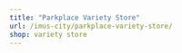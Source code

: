 ```yaml
---
title: "Parkplace Variety Store"
url: /imus-city/parkplace-variety-store/
shop: variety store
---
```

